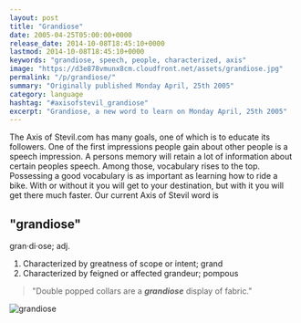 ```yaml
---
layout: post
title: "Grandiose"
date: 2005-04-25T05:00:00+0000
release_date: 2014-10-08T18:45:10+0000
lastmod: 2014-10-08T18:45:10+0000
keywords: "grandiose, speech, people, characterized, axis"
image: "https://d3e878vmunx8cm.cloudfront.net/assets/grandiose.jpg"
permalink: "/p/grandiose/"
summary: "Originally published Monday April, 25th 2005"
category: language
hashtag: "#axisofstevil_grandiose"
excerpt: "Grandiose, a new word to learn on Monday April, 25th 2005"
---
```


[id_1]: https://d3e878vmunx8cm.cloudfront.net/assets/grandiose.jpg "grandiose"
The Axis of Stevil.com has many goals, one of which is to educate its followers. One of the first impressions people gain about other people is a speech impression. A persons memory will retain a lot of information about certain peoples speech. Among those, vocabulary rises to the top. Possessing a good vocabulary is as important as learning how to ride a bike. With or without it you will get to your destination, but with it you will get there much faster. Our current Axis of Stevil word is

## "grandiose" ##

gran·di·ose; adj.

1. Characterized by greatness of scope or intent; grand
2. Characterized by feigned or affected grandeur; pompous
 
> "Double popped collars are a ***grandiose*** display of fabric."

![grandiose][id_1]
